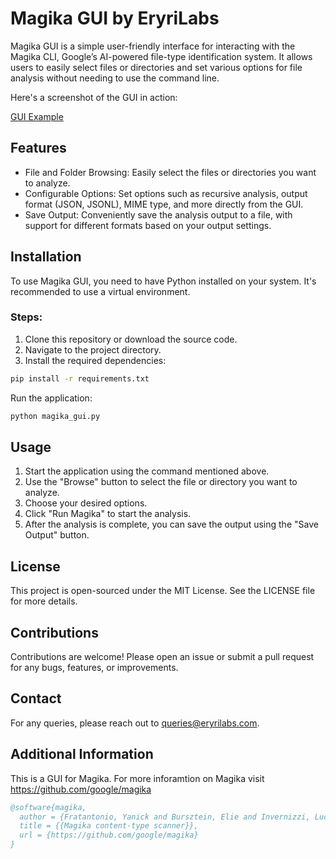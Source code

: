 # Magika GUI by EryriLabs

Magika GUI is a simple user-friendly interface for interacting with the Magika CLI, Google’s AI-powered file-type identification system. It allows users to easily select files or directories and set various options for file analysis without needing to use the command line.

Here's a screenshot of the GUI in action:

[GUI Example](/assets/screenshot.png)


## Features

- File and Folder Browsing: Easily select the files or directories you want to analyze.
- Configurable Options: Set options such as recursive analysis, output format (JSON, JSONL), MIME type, and more directly from the GUI.
- Save Output: Conveniently save the analysis output to a file, with support for different formats based on your output settings.

## Installation

To use Magika GUI, you need to have Python installed on your system. It's recommended to use a virtual environment.

### Steps:

1. Clone this repository or download the source code.
2. Navigate to the project directory.
3. Install the required dependencies:

```bash
pip install -r requirements.txt
```
Run the application:
```bash
python magika_gui.py
```

## Usage

1. Start the application using the command mentioned above.
2. Use the "Browse" button to select the file or directory you want to analyze.
3. Choose your desired options.
4. Click "Run Magika" to start the analysis.
5. After the analysis is complete, you can save the output using the "Save Output" button.

## License

This project is open-sourced under the MIT License. See the LICENSE file for more details.

## Contributions

Contributions are welcome! Please open an issue or submit a pull request for any bugs, features, or improvements.

## Contact

For any queries, please reach out to [queries@eryrilabs.com](mailto:queries@eryrilabs.com).

## Additional Information 

This is a GUI for Magika. For more inforamtion on Magika visit https://github.com/google/magika

```bibtex
@software{magika,
  author = {Fratantonio, Yanick and Bursztein, Elie and Invernizzi, Luca and Zhang, Marina and Metitieri, Giancarlo and Kurt, Thomas and Galilee, Francois and Petit-Bianco, Alexandre and Farah, Loua and Albertini, Ange},
  title = {{Magika content-type scanner}},
  url = {https://github.com/google/magika}
}

